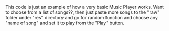 This code is just an example of how a very basic Music Player works. 
Want to choose from a list of songs??, then just paste more songs to the "raw" folder under "res" directory 
and go for random function and choose any "name of song" and set it to play from the "Play" button. 
